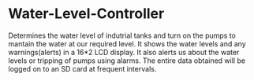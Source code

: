 # Water-Level-Controller
Determines the water level of indutrial tanks and turn on the pumps to mantain the water at our required level. It shows the water levels and any warnings(alerts) in a 16*2 LCD display. It also alerts us about the water levels or tripping of pumps using alarms. The entire data obtained will be logged on to an SD card at frequent intervals.
